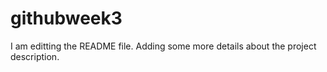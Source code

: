 # githubweek3

I am editting the README file. Adding some more details about the project description.
